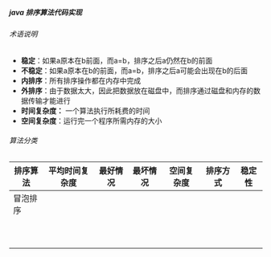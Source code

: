 ##### java 排序算法代码实现
###### 术语说明

- **稳定**：如果a原本在b前面，而a=b，排序之后a仍然在b的前面
- **不稳定**：如果a原本在b的前面，而a=b，排序之后a可能会出现在b的后面
- **内排序**：所有排序操作都在内存中完成
- **外排序**：由于数据太大，因此把数据放在磁盘中，而排序通过磁盘和内存的数据传输才能进行
- **时间复杂度：** 一个算法执行所耗费的时间
- **空间复杂度**：运行完一个程序所需内存的大小

###### 算法分类

| 排序算法 | 平均时间复杂度 | 最好情况 | 最坏情况 | 空间复杂度 | 排序方式 | 稳定性 |
| -------- | ----------- | ---- | ---- | ---- | ---- | -------- |
| 冒泡排序 |  |      |      |      |      |      |
|  |  | | | | | |
|          |           |      |      |      |      |      |
|          |           |      |      |      |      |      |
|          |           |      |      |      |      |      |
|          |           |      |      |      |      |      |
|          |           |      |      |      |      |      |
|          |           |      |      |      |      |      |
|          |           |      |      |      |      |      |
|          |           |      |      |      |      |      |
|          |           |      |      |      |      |      |

